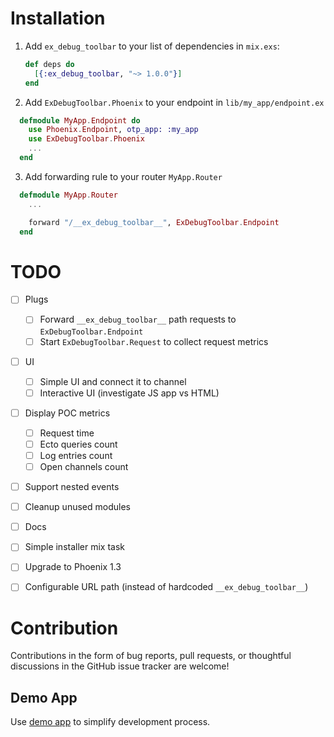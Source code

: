# Installation
 1. Add `ex_debug_toolbar` to your list of dependencies in `mix.exs`:

    ```elixir
    def deps do
      [{:ex_debug_toolbar, "~> 1.0.0"}]
    end
    ```

  2. Add `ExDebugToolbar.Phoenix` to your endpoint in `lib/my_app/endpoint.ex`
  ```elixir
    defmodule MyApp.Endpoint do
      use Phoenix.Endpoint, otp_app: :my_app
      use ExDebugToolbar.Phoenix
      ...
    end
  ```
  3. Add forwarding rule to your router `MyApp.Router`
  ```elixir
    defmodule MyApp.Router
      ...

      forward "/__ex_debug_toolbar__", ExDebugToolbar.Endpoint
    end

  ```
# TODO
- [ ] Plugs
  - [ ] Forward `__ex_debug_toolbar__` path requests to `ExDebugToolbar.Endpoint`
  - [ ] Start `ExDebugToolbar.Request` to collect request metrics
- [ ] UI
  - [ ] Simple UI and connect it to channel
  - [ ] Interactive UI (investigate JS app vs HTML)
- [ ] Display POC metrics
  - [ ] Request time
  - [ ] Ecto queries count
  - [ ] Log entries count
  - [ ] Open channels count
- [ ] Support nested events
- [ ] Cleanup unused modules
- [ ] Docs
- [ ] Simple installer mix task
- [ ] Upgrade to Phoenix 1.3
- [ ] Configurable URL path (instead of hardcoded `__ex_debug_toolbar__`)


# Contribution
  Contributions in the form of bug reports, pull requests, or thoughtful discussions in the GitHub issue tracker are welcome!

## Demo App
  Use [demo app](https://github.com/kagux/ex_debug_toolbar_demo) to simplify development process.
